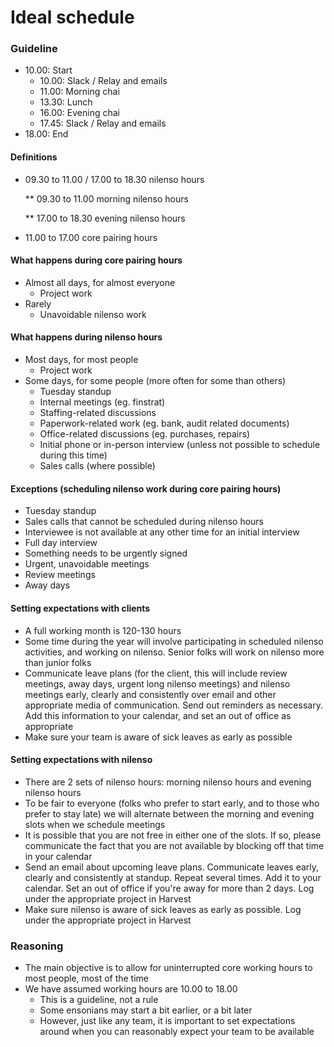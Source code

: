 # Ideal schedule

### Guideline

* 10.00: Start
  * 10.00: Slack / Relay and emails
  * 11.00: Morning chai
  * 13.30: Lunch
  * 16.00: Evening chai
  * 17.45: Slack / Relay and emails
* 18.00: End

#### Definitions

*   09.30 to 11.00 / 17.00 to 18.30 nilenso hours

    \*\* 09.30 to 11.00 morning nilenso hours

    \*\* 17.00 to 18.30 evening nilenso hours
* 11.00 to 17.00 core pairing hours

#### What happens during core pairing hours

* Almost all days, for almost everyone
  * Project work
* Rarely
  * Unavoidable nilenso work

#### What happens during nilenso hours

* Most days, for most people
  * Project work
* Some days, for some people (more often for some than others)
  * Tuesday standup
  * Internal meetings (eg. finstrat)
  * Staffing-related discussions
  * Paperwork-related work (eg. bank, audit related documents)
  * Office-related discussions (eg. purchases, repairs)
  * Initial phone or in-person interview (unless not possible to schedule during this time)
  * Sales calls (where possible)

#### Exceptions (scheduling nilenso work during core pairing hours)

* Tuesday standup
* Sales calls that cannot be scheduled during nilenso hours
* Interviewee is not available at any other time for an initial interview
* Full day interview
* Something needs to be urgently signed
* Urgent, unavoidable meetings
* Review meetings
* Away days

#### Setting expectations with clients

* A full working month is 120-130 hours
* Some time during the year will involve participating in scheduled nilenso activities, and working on nilenso. Senior folks will work on nilenso more than junior folks
* Communicate leave plans (for the client, this will include review meetings, away days, urgent long nilenso meetings) and nilenso meetings early, clearly and consistently over email and other appropriate media of communication. Send out reminders as necessary. Add this information to your calendar, and set an out of office as appropriate
* Make sure your team is aware of sick leaves as early as possible

#### Setting expectations with nilenso

* There are 2 sets of nilenso hours: morning nilenso hours and evening nilenso hours
* To be fair to everyone (folks who prefer to start early, and to those who prefer to stay late) we will alternate between the morning and evening slots when we schedule meetings
* It is possible that you are not free in either one of the slots. If so, please communicate the fact that you are not available by blocking off that time in your calendar
* Send an email about upcoming leave plans. Communicate leaves early, clearly and consistently at standup. Repeat several times. Add it to your calendar. Set an out of office if you're away for more than 2 days. Log under the appropriate project in Harvest
* Make sure nilenso is aware of sick leaves as early as possible. Log under the appropriate project in Harvest

### Reasoning

* The main objective is to allow for uninterrupted core working hours to most people, most of the time
* We have assumed working hours are 10.00 to 18.00
  * This is a guideline, not a rule
  * Some ensonians may start a bit earlier, or a bit later
  * However, just like any team, it is important to set expectations around when you can reasonably expect your team to be available
